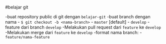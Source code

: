 #belajar git

-buat repository public di git dengan `belajar-git`
-buat branch dengan nama
    - `$ git checkout -b <nama-branch>`
    - `master` [default]
    - `develop`
    - feature dari branch `develop`
-Melakukan pull request dari `feature` ke `develop`
-Melakukan merge dari `feature` ke `develop`
-format nama branch:
    -`feature/nama-feature`